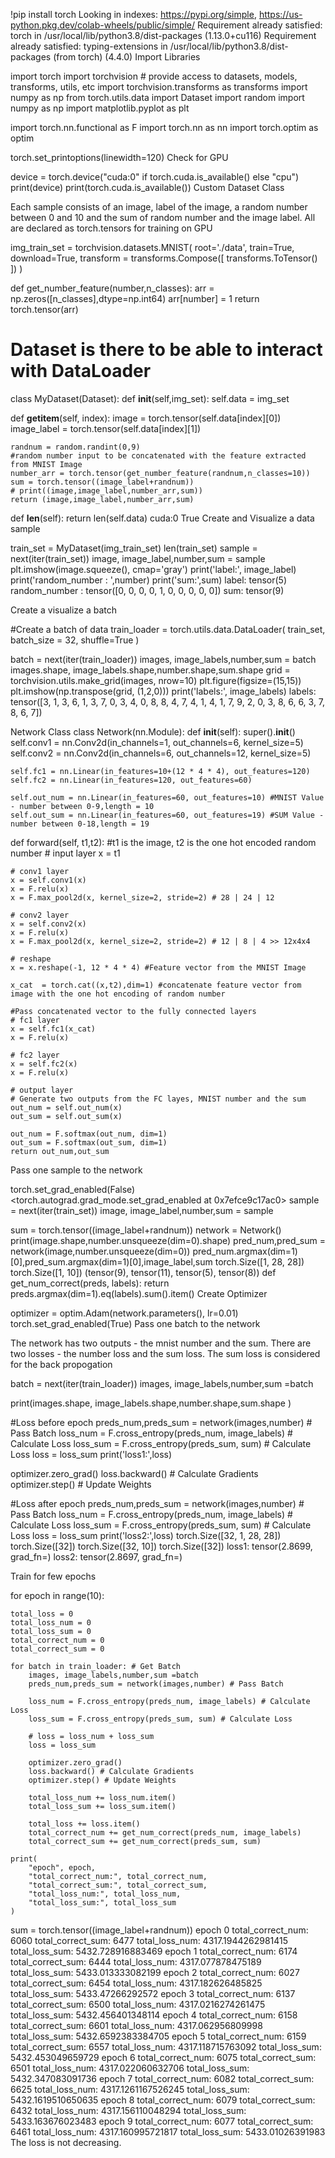 !pip install torch
Looking in indexes: https://pypi.org/simple, https://us-python.pkg.dev/colab-wheels/public/simple/
Requirement already satisfied: torch in /usr/local/lib/python3.8/dist-packages (1.13.0+cu116)
Requirement already satisfied: typing-extensions in /usr/local/lib/python3.8/dist-packages (from torch) (4.4.0)
Import Libraries

import torch
import torchvision # provide access to datasets, models, transforms, utils, etc
import torchvision.transforms as transforms
import numpy as np
from torch.utils.data import Dataset
import random
import numpy as np
import matplotlib.pyplot as plt


import torch.nn.functional as F
import torch.nn as nn
import torch.optim as optim

torch.set_printoptions(linewidth=120)
Check for GPU

device = torch.device("cuda:0" if torch.cuda.is_available() else "cpu")
print(device)
print(torch.cuda.is_available())
Custom Dataset Class

Each sample consists of an image, label of the image, a random number between 0 and 10 and the sum of random number and the image label. All are declared as torch.tensors for training on GPU

img_train_set = torchvision.datasets.MNIST(
    root='./data',
    train=True,
    download=True,
    transform = transforms.Compose([
          transforms.ToTensor()
    ])
)


def get_number_feature(number,n_classes):
  arr = np.zeros([n_classes],dtype=np.int64)
  arr[number] = 1
  return torch.tensor(arr)
# Dataset is there to be able to interact with DataLoader

class MyDataset(Dataset):
  def __init__(self,img_set):
    self.data = img_set

  def __getitem__(self, index):
    image = torch.tensor(self.data[index][0])
    image_label = torch.tensor(self.data[index][1])

    randnum = random.randint(0,9)
    #random number input to be concatenated with the feature extracted from MNIST Image
    number_arr = torch.tensor(get_number_feature(randnum,n_classes=10))
    sum = torch.tensor((image_label+randnum))
    # print((image,image_label,number_arr,sum))
    return (image,image_label,number_arr,sum)

  def __len__(self):
    return len(self.data)
cuda:0
True
Create and Visualize a data sample

train_set = MyDataset(img_train_set)
len(train_set)
sample = next(iter(train_set))
image, image_label,number,sum = sample
plt.imshow(image.squeeze(), cmap='gray')
print('label:', image_label)
print('random_number : ',number)
print('sum:',sum)
label: tensor(5)
random_number :  tensor([0, 0, 0, 0, 1, 0, 0, 0, 0, 0])
sum: tensor(9)

Create a visualize a batch

#Create a batch of data
train_loader = torch.utils.data.DataLoader(
    train_set,
    batch_size = 32,
    shuffle=True
)

batch = next(iter(train_loader))
images, image_labels,number,sum = batch
images.shape, image_labels.shape,number.shape,sum.shape
grid = torchvision.utils.make_grid(images, nrow=10)
plt.figure(figsize=(15,15))
plt.imshow(np.transpose(grid, (1,2,0)))
print('labels:', image_labels)
labels: tensor([3, 1, 3, 6, 1, 3, 7, 0, 3, 4, 0, 8, 8, 4, 7, 4, 1, 4, 1, 7, 9, 2, 0, 3, 8, 6, 6, 3, 7, 8, 6, 7])

Network Class
class Network(nn.Module):
  def __init__(self):
    super().__init__()
    self.conv1 = nn.Conv2d(in_channels=1, out_channels=6, kernel_size=5) 
    self.conv2 = nn.Conv2d(in_channels=6, out_channels=12, kernel_size=5)
    
    self.fc1 = nn.Linear(in_features=10+(12 * 4 * 4), out_features=120)
    self.fc2 = nn.Linear(in_features=120, out_features=60) 

    self.out_num = nn.Linear(in_features=60, out_features=10) #MNIST Value - number between 0-9,length = 10
    self.out_sum = nn.Linear(in_features=60, out_features=19) #SUM Value -number between 0-18,length = 19

  def forward(self, t1,t2): #t1 is the image, t2 is the one hot encoded random number
    # input layer
    x = t1

    # conv1 layer
    x = self.conv1(x)
    x = F.relu(x)
    x = F.max_pool2d(x, kernel_size=2, stride=2) # 28 | 24 | 12

    # conv2 layer
    x = self.conv2(x)
    x = F.relu(x)
    x = F.max_pool2d(x, kernel_size=2, stride=2) # 12 | 8 | 4 >> 12x4x4

    # reshape
    x = x.reshape(-1, 12 * 4 * 4) #Feature vector from the MNIST Image

    x_cat  = torch.cat((x,t2),dim=1) #concatenate feature vector from image with the one hot encoding of random number

    #Pass concatenated vector to the fully connected layers
    # fc1 layer
    x = self.fc1(x_cat)
    x = F.relu(x)

    # fc2 layer
    x = self.fc2(x)
    x = F.relu(x)

    # output layer
    # Generate two outputs from the FC layes, MNIST number and the sum
    out_num = self.out_num(x)
    out_sum = self.out_sum(x)

    out_num = F.softmax(out_num, dim=1)
    out_sum = F.softmax(out_sum, dim=1)
    return out_num,out_sum
Pass one sample to the network

torch.set_grad_enabled(False)
<torch.autograd.grad_mode.set_grad_enabled at 0x7efce9c17ac0>
sample = next(iter(train_set)) 
image, image_label,number,sum = sample

  sum = torch.tensor((image_label+randnum))
network = Network()
print(image.shape,number.unsqueeze(dim=0).shape)
pred_num,pred_sum = network(image,number.unsqueeze(dim=0))
pred_num.argmax(dim=1)[0],pred_sum.argmax(dim=1)[0],image_label,sum
torch.Size([1, 28, 28]) torch.Size([1, 10])
(tensor(9), tensor(11), tensor(5), tensor(8))
def get_num_correct(preds, labels):
  return preds.argmax(dim=1).eq(labels).sum().item()
Create Optimizer

optimizer = optim.Adam(network.parameters(), lr=0.01)
torch.set_grad_enabled(True)
Pass one batch to the network

The network has two outputs - the mnist number and the sum. There are two losses - the number loss and the sum loss. The sum loss is considered for the back propogation

batch = next(iter(train_loader))
images, image_labels,number,sum =batch

print(images.shape, image_labels.shape,number.shape,sum.shape )

#Loss before epoch
preds_num,preds_sum = network(images,number) # Pass Batch
loss_num = F.cross_entropy(preds_num, image_labels) # Calculate Loss
loss_sum = F.cross_entropy(preds_sum, sum) # Calculate Loss
loss = loss_sum
print('loss1:',loss)

optimizer.zero_grad()
loss.backward() # Calculate Gradients
optimizer.step() # Update Weights

#Loss after epoch
preds_num,preds_sum = network(images,number) # Pass Batch
loss_num = F.cross_entropy(preds_num, image_labels) # Calculate Loss
loss_sum = F.cross_entropy(preds_sum, sum) # Calculate Loss
loss = loss_sum
print('loss2:',loss)
torch.Size([32, 1, 28, 28]) torch.Size([32]) torch.Size([32, 10]) torch.Size([32])
loss1: tensor(2.8699, grad_fn=<NllLossBackward0>)
loss2: tensor(2.8697, grad_fn=<NllLossBackward0>)

Train for few epochs

for epoch in range(10):

    total_loss = 0
    total_loss_num = 0
    total_loss_sum = 0
    total_correct_num = 0
    total_correct_sum = 0

    for batch in train_loader: # Get Batch
        images, image_labels,number,sum =batch
        preds_num,preds_sum = network(images,number) # Pass Batch
        
        loss_num = F.cross_entropy(preds_num, image_labels) # Calculate Loss
        loss_sum = F.cross_entropy(preds_sum, sum) # Calculate Loss

        # loss = loss_num + loss_sum
        loss = loss_sum

        optimizer.zero_grad()
        loss.backward() # Calculate Gradients
        optimizer.step() # Update Weights

        total_loss_num += loss_num.item()
        total_loss_sum += loss_sum.item()

        total_loss += loss.item()
        total_correct_num += get_num_correct(preds_num, image_labels)
        total_correct_sum += get_num_correct(preds_sum, sum)

    print(
        "epoch", epoch, 
        "total_correct_num:", total_correct_num,
        "total_correct_sum:", total_correct_sum, 
        "total_loss_num:", total_loss_num,
        "total_loss_sum:", total_loss_sum
    )

  sum = torch.tensor((image_label+randnum))
epoch 0 total_correct_num: 6060 total_correct_sum: 6477 total_loss_num: 4317.1944262981415 total_loss_sum: 5432.728916883469
epoch 1 total_correct_num: 6174 total_correct_sum: 6444 total_loss_num: 4317.077878475189 total_loss_sum: 5433.013333082199
epoch 2 total_correct_num: 6027 total_correct_sum: 6454 total_loss_num: 4317.182626485825 total_loss_sum: 5433.47266292572
epoch 3 total_correct_num: 6137 total_correct_sum: 6500 total_loss_num: 4317.0216274261475 total_loss_sum: 5432.456401348114
epoch 4 total_correct_num: 6158 total_correct_sum: 6601 total_loss_num: 4317.062956809998 total_loss_sum: 5432.6592383384705
epoch 5 total_correct_num: 6159 total_correct_sum: 6557 total_loss_num: 4317.118715763092 total_loss_sum: 5432.453049659729
epoch 6 total_correct_num: 6075 total_correct_sum: 6501 total_loss_num: 4317.022060632706 total_loss_sum: 5432.347083091736
epoch 7 total_correct_num: 6082 total_correct_sum: 6625 total_loss_num: 4317.1261167526245 total_loss_sum: 5432.1619510650635
epoch 8 total_correct_num: 6079 total_correct_sum: 6432 total_loss_num: 4317.156110048294 total_loss_sum: 5433.163676023483
epoch 9 total_correct_num: 6077 total_correct_sum: 6461 total_loss_num: 4317.160995721817 total_loss_sum: 5433.01026391983
The loss is not decreasing.
